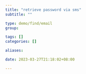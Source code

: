 ```yaml
---
title: "retrieve password via sms"
subtitle: ""

type: demo/find/email
group:

tags: []
categories: []

aliases:

date: 2023-03-27T21:18:02+08:00

---
```


